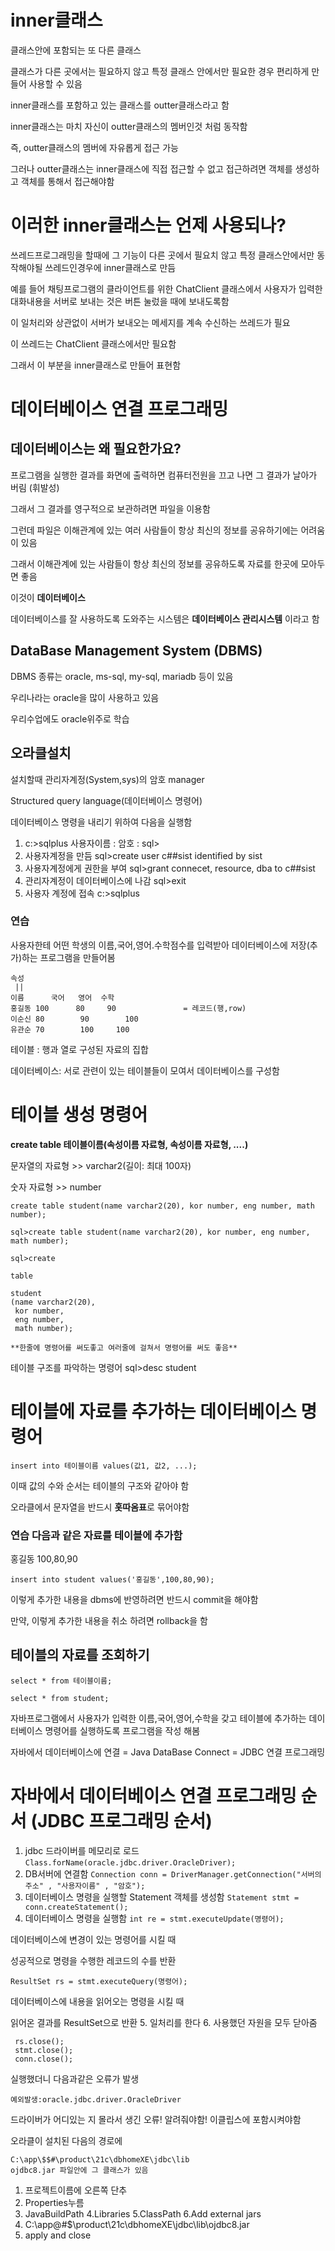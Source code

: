 # inner클래스

클래스안에 포함되는 또 다른 클래스

클래스가 다른 곳에서는 필요하지 않고 특정 클래스 안에서만 필요한 경우 편리하게 만들어 사용할 수 있음 

inner클래스를 포함하고 있는 클래스를 outter클래스라고 함

inner클래스는 마치 자신이 outter클래스의 멤버인것 처럼 동작함 

즉, outter클래스의 멤버에 자유롭게 접근 가능 

그러나 outter클래스는 inner클래스에 직접 접근할 수 없고 접근하려면  객체를 생성하고 객체를 통해서 접근해야함 

# 이러한 inner클래스는 언제 사용되나?

쓰레드프로그래밍을 할때에 그 기능이 다른 곳에서 필요치 않고 특정 클래스안에서만 동작해야될 쓰레드인경우에 inner클래스로 만듬

예를 들어 채팅프로그램의 클라이언트를 위한 ChatClient 클래스에서 사용자가 입력한 대화내용을 서버로 보내는 것은 버튼 눌렀을 때에 보내도록함 

이 일처리와 상관없이 서버가 보내오는 메세지를 계속 수신하는 쓰레드가 필요

이 쓰레드는 ChatClient 클래스에서만 필요함 

그래서 이 부분을 inner클래스로 만들어 표현함 

# 데이터베이스 연결 프로그래밍

## 데이터베이스는 왜 필요한가요?

프로그램을 실행한 결과를 화면에 출력하면 컴퓨터전원을 끄고 나면 그 결과가 날아가 버림 (휘발성)

그래서 그 결과를 영구적으로 보관하려면 파일을 이용함 

그런데 파일은 이해관계에 있는 여러 사람들이 항상 최신의 정보를 공유하기에는 어려움이 있음 

그래서 이해관계에 있는 사람들이 항상 최신의 정보를 공유하도록 자료를 한곳에 모아두면 좋음 

이것이 **데이터베이스**

데이터베이스를 잘 사용하도록 도와주는 시스템은 **데이터베이스 관리시스템** 이라고 함

## DataBase Management System (DBMS)

DBMS 종류는 oracle, ms-sql, my-sql, mariadb 등이 있음

우리나라는 oracle을 많이 사용하고 있음

우리수업에도 oracle위주로 학습

## 오라클설치
설치할때 관리자계정(System,sys)의 암호 manager

Structured query language(데이터베이스 명령어)

데이터베이스 명령을 내리기 위하여 다음을 실행함
1. c:\>sqlplus
사용자이름 : 
암호 : 
sql>
2. 사용자계정을 만듬
sql>create user c##sist identified by sist
3. 사용자계정에게 권한을 부여
sql>grant connecet, resource, dba to c##sist
4. 관리자계정이 데이터베이스에 나감
sql>exit
5. 사용자 계정에 접속
c:>sqlplus

### 연습
사용자한테 어떤 학생의 이름,국어,영어.수학점수를 입력받아 데이터베이스에 저장(추가)하는 프로그램을 만들어봄
```
속성
 ||	
이름 		국어	 영어  수학
홍길동	100		 80	  	90		         = 레코드(행,row)
이순신 80		  90	  	100			
유관순	70		  100	  100	
```

테이블 : 행과 열로 구성된 자료의 집합

데이터베이스: 서로 관련이 있는 테이블들이 모여서 데이터베이스를 구성함

# 테이블 생성 명령어
**create table 테이블이름(속성이름 자료형, 속성이름 자료형, ....)**

문자열의 자료형 >> varchar2(길이: 최대 100자)

숫자 자료형 >> number
```
create table student(name varchar2(20), kor number, eng number, math number);

sql>create table student(name varchar2(20), kor number, eng number, math number);

sql>create

table

student
(name varchar2(20),
 kor number,
 eng number,
 math number);

**한줄에 명령어를 써도좋고 여러줄에 걸쳐서 명령어를 써도 좋음**
```
테이블 구조를 파악하는 명령어
sql>desc student

# 테이블에 자료를 추가하는 데이터베이스 명령어 
`insert into 테이블이름 values(값1, 값2, ...);`

이때 값의 수와 순서는 테이블의 구조와 같아야 함

오라클에서 문자열을 반드시 **홋따옴표**로 묶어야함

### 연습 다음과 같은 자료를 테이블에 추가함

홍길동 100,80,90

`insert into student values('홍길동',100,80,90); `

이렇게 추가한 내용을 dbms에 반영하려면 반드시 commit을 해야함

만약, 이렇게 추가한 내용을 취소 하려면 rollback을 함 

## 테이블의 자료를 조회하기
```
select * from 테이블이름;

select * from student;
```
자바프로그램에서 사용자가 입력한 이름,국어,영어,수학을 갖고 테이블에 추가하는 데이터베이스 명령어를 실행하도록 프로그램을 작성 해봄

자바에서 데이터베이스에 연결 = Java DataBase Connect = JDBC 연결 프로그래밍 

# **자바에서 데이터베이스 연결 프로그래밍 순서 (JDBC 프로그래밍 순서)**
1. jdbc 드라이버를 메모리로 로드
   `Class.forName(oracle.jdbc.driver.OracleDriver);`
2. DB서버에 연결함 
  `Connection conn = DriverManager.getConnection("서버의주소" , "사용자이름" , "암호");`
3. 데이터베이스 명령을 실행할 Statement 객체를 생성함 
  `Statement stmt = conn.createStatement();`
4. 데이터베이스 명령을 실행함
 `int re = stmt.executeUpdate(명령어);` 
  
  데이터베이스에 변경이 있는 명령어를 시킬 때
  
  성공적으로 명령을 수행한 레코드의 수를 반환 
 
 `ResultSet rs = stmt.executeQuery(명령어);` 
 
  데이터베이스에 내용을 읽어오는 명령을 시킬 때
  
  읽어온 결과를 ResultSet으로 반환
5. 일처리를 한다
6. 사용했던 자원을 모두 닫아줌 
 ```
  rs.close();
  stmt.close();
  conn.close();
```
실행했더니 다음과같은 오류가 발생

`예외발생:oracle.jdbc.driver.OracleDriver`

드라이버가 어디있는 지 몰라서 생긴 오류! 알려줘야함! 이클립스에 포함시켜야함

오라클이 설치된 다음의 경로에 
```
C:\app\$$#\product\21c\dbhomeXE\jdbc\lib
ojdbc8.jar 파일안에 그 클래스가 있음 
```

1. 프로젝트이름에 오른쪽 단추
2. Properties누름
3. JavaBuildPath
4.Libraries
5.ClassPath
6.Add external jars
7. C:\app\@#$\product\21c\dbhomeXE\jdbc\lib\ojdbc8.jar
8. apply and close

